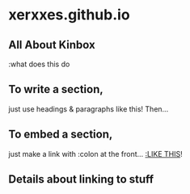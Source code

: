 # xerxxes.github.io 

## All About Kinbox
<script src="https://cdn.jsdelivr.net/gh/ncase/nutshell/nutshell.js"></script>
:what does this do

## To write a section,

just use headings & paragraphs like this! Then...

## To embed a section,

just make a link with :colon at the front... [:LIKE THIS](#ToWriteASection)!

## Details about linking to stuff

